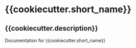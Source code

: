 # {{cookiecutter.short_name}} #

## {{cookiecutter.description}} ##

Documentation for {{cookiecutter.short_name}}
